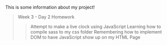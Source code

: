 This is some information about my project!

> Week 3 - Day 2 Homework
>> Attempt to make a live clock using JavaScript
>> Learning how to compile sass to my css folder
>> Remembering how to implement DOM to have JavaScript show up on my HTML Page
